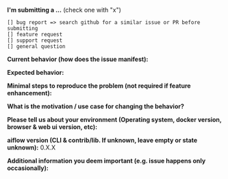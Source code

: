 **I'm submitting a ...**  (check one with "x")
```
[] bug report => search github for a similar issue or PR before submitting
[] feature request
[] support request
[] general question
```

**Current behavior (how does the issue manifest):**

**Expected behavior:**

**Minimal steps to reproduce the problem (not required if feature enhancement):**

**What is the motivation / use case for changing the behavior?**

**Please tell us about your environment (Operating system, docker version, browser & web ui version, etc):**

**aiflow version (CLI & contrib/lib. If unknown, leave empty or state unknown):** 0.X.X

**Additional information you deem important (e.g. issue happens only occasionally):**
